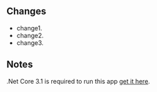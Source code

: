 Changes
---
- change1.
- change2.
- change3.

Notes
---
.Net Core 3.1 is required to run this app [get it here](https://dotnet.microsoft.com/download).